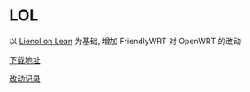 # LOL

以 [Lienol on Lean](https://github.com/Lienol/openwrt/tree/dev-lean-lede) 为基础, 增加 FriendlyWRT 对 OpenWRT 的改动

[下载地址](https://github.com/songchenwen/nanopi-r2s/releases/download/LOL-2020-04-16-94a2747/LOL-2020-04-16-94a2747-ROM.zip)

[改动记录](CHANGELOG.md)
